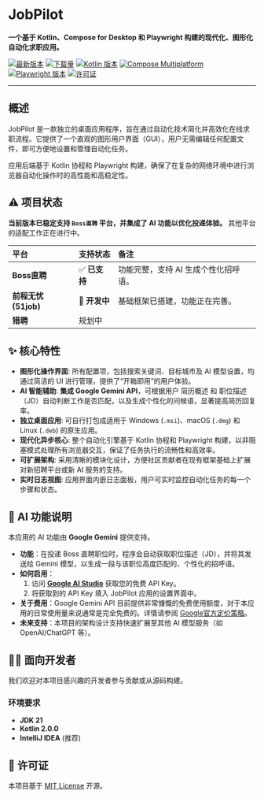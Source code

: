 # JobPilot

**一个基于 Kotlin、Compose for Desktop 和 Playwright 构建的现代化、图形化自动化求职应用。**

[![最新版本](https://img.shields.io/github/v/release/your-username/JobPilot?label=最新版本&logo=github)](https://github.com/your-username/JobPilot/releases/latest)
[![下载量](https://img.shields.io/github/downloads/your-username/JobPilot/total.svg?label=下载量&logo=github)](https://github.com/your-username/JobPilot/releases)
[![Kotlin 版本](https://img.shields.io/badge/Kotlin-2.0.0-7F52FF.svg?logo=kotlin)](https://kotlinlang.org)
[![Compose Multiplatform](https://img.shields.io/badge/Compose-1.6.10-4285F4.svg?logo=jetpackcompose)](https://www.jetbrains.com/lp/compose-multiplatform/)
[![Playwright 版本](https://img.shields.io/badge/Playwright-1.44.0-2EAD33.svg?logo=microsoft)](https://playwright.dev/java/)
[![许可证](https://img.shields.io/badge/License-MIT-yellow.svg)](https://opensource.org/licenses/MIT)

---


## 概述

JobPilot 是一款独立的桌面应用程序，旨在通过自动化技术简化并高效化在线求职流程。它提供了一个直观的图形用户界面（GUI），用户无需编辑任何配置文件，即可方便地设置和管理自动化任务。

应用后端基于 Kotlin 协程和 Playwright 构建，确保了在复杂的网络环境中进行浏览器自动化操作时的高性能和高稳定性。

## ⚠️ 项目状态

**当前版本已稳定支持 `Boss直聘` 平台，并集成了 AI 功能以优化投递体验。** 其他平台的适配工作正在进行中。

| 平台 | 支持状态 | 备注 |
| :--- | :--- | :--- |
| **Boss直聘** | ✅ **已支持** | 功能完整，支持 AI 生成个性化招呼语。 |
| **前程无忧(51job)** | 🚧 **开发中** | 基础框架已搭建，功能正在完善。 |
| **猎聘** | 规划中 | |

## ✨ 核心特性

*   **图形化操作界面**: 所有配置项，包括搜索关键词、目标城市及 AI 模型设置，均通过简洁的 UI 进行管理，提供了“开箱即用”的用户体验。
*   **AI 智能辅助**: **集成 Google Gemini API**，可根据用户 简历概述 和 职位描述（JD）自动判断工作是否匹配，以及生成个性化的问候语，显著提高简历回复率。
*   **独立桌面应用**: 可自行打包成适用于 Windows (`.msi`)、macOS (`.dmg`) 和 Linux (`.deb`) 的原生应用。
*   **现代化异步核心**: 整个自动化引擎基于 Kotlin 协程和 Playwright 构建，以非阻塞模式处理所有浏览器交互，保证了任务执行的流畅性和高效率。
*   **可扩展架构**: 采用清晰的模块化设计，方便社区贡献者在现有框架基础上扩展对新招聘平台或新 AI 服务的支持。
*   **实时日志视图**: 应用界面内嵌日志面板，用户可实时监控自动化任务的每一个步骤和状态。

## 🤖 AI 功能说明

本应用的 AI 功能由 **Google Gemini** 提供支持。

*   **功能**：在投递 Boss 直聘职位时，程序会自动获取职位描述（JD），并将其发送给 Gemini 模型，以生成一段与该职位高度匹配的、个性化的招呼语。
*   **如何启用**：
    1.  访问 [**Google AI Studio**](https://aistudio.google.com/app/apikey) 获取您的免费 API Key。
    2.  将获取到的 API Key 填入 JobPilot 应用的设置界面中。
*   **关于费用**：Google Gemini API 目前提供非常慷慨的免费使用额度，对于本应用的日常使用量来说通常是完全免费的。详情请参阅 [Google官方定价策略](https://ai.google.dev/pricing)。
*   **未来支持**：本项目的架构设计支持快速扩展至其他 AI 模型服务（如 OpenAI/ChatGPT 等）。

## 👨‍💻 面向开发者

我们欢迎对本项目感兴趣的开发者参与贡献或从源码构建。

### 环境要求

*   **JDK 21**
*   **Kotlin 2.0.0**
*   **IntelliJ IDEA** (推荐)


## 📄 许可证

本项目基于 [MIT License](LICENSE) 开源。
